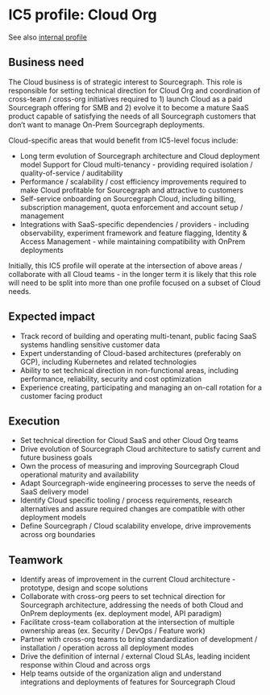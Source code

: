 # IC5 profile: Cloud Org

See also [internal profile](https://docs.google.com/document/d/10e2s_X2P53Q9s17jdPpYoLdxwada74RbEGFtNSYT918/edit#)

## Business need

The Cloud business is of strategic interest to Sourcegraph. This role is responsible for setting technical direction for Cloud Org and coordination of cross-team / cross-org initiatives required to 1) launch Cloud as a paid Sourcegraph offering for SMB and 2) evolve it to become a mature SaaS product capable of satisfying the needs of all Sourcegraph customers that don’t want to manage On-Prem Sourcegraph deployments. 

Cloud-specific areas that would benefit from IC5-level focus include:
* Long term evolution of Sourcegraph architecture and Cloud deployment model
Support for Cloud multi-tenancy - providing required isolation / quality-of-service / auditability 
* Performance / scalability / cost efficiency improvements required to make Cloud profitable for Sourcegraph and attractive to customers
* Self-service onboarding on Sourcegraph Cloud, including billing, subscription management, quota enforcement and account setup / management
* Integrations with SaaS-specific dependencies / providers - including observability, experiment framework and feature flagging, Identity & Access Management - while maintaining compatibility with OnPrem deployments

Initially, this IC5 profile will operate at the intersection of above areas / collaborate with all Cloud teams - in the longer term it is likely that this role will need to be split into more than one profile focused on a subset of Cloud needs.

## Expected impact
* Track record of building and operating multi-tenant, public facing SaaS systems handling sensitive customer data
* Expert understanding of Cloud-based architectures (preferably on GCP), including Kubernetes and related technologies
* Ability to set technical direction in non-functional areas, including performance, reliability, security and cost optimization
* Experience creating, participating and managing an on-call rotation for a customer facing product

## Execution
* Set technical direction for Cloud SaaS and other Cloud Org teams
* Drive evolution of Sourcegraph Cloud architecture to satisfy current and future business goals
* Own the process of measuring and improving Sourcegraph Cloud operational maturity and availability
* Adapt Sourcegraph-wide engineering processes to serve the needs of SaaS delivery model
* Identify Cloud specific tooling / process requirements, research alternatives and assure required changes are compatible with other deployment models
* Define Sourcegraph / Cloud scalability envelope, drive  improvements across org boundaries

## Teamwork
* Identify areas of improvement in the current Cloud architecture - prototype, design and scope solutions
* Collaborate with cross-org peers  to set technical direction  for Sourcegraph architecture, addressing the needs of both Cloud and OnPrem deployments  (ex. deployment model, API paradigm)
* Facilitate cross-team collaboration at the intersection of multiple ownership areas (ex. Security / DevOps / Feature work)
* Partner with cross-org teams to bring standardization of development / installation / operation across all deployment modes 
* Drive the definition of internal / external Cloud SLAs, leading incident response within Cloud and across orgs
* Help teams outside of the organization align and understand integrations and deployments of features for Sourcegraph Cloud

